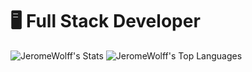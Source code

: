 # 🖥 Full Stack Developer

![JeromeWolff's Stats](https://github-readme-stats.vercel.app/api?username=JeromeWolff&theme=tokyonight&show_icons=true&hide_border=true&count_private=true)
![JeromeWolff's Top Languages](https://github-readme-stats.vercel.app/api/top-langs/?username=JeromeWolff&theme=tokyonight&show_icons=true&hide_border=true&layout=compact)
